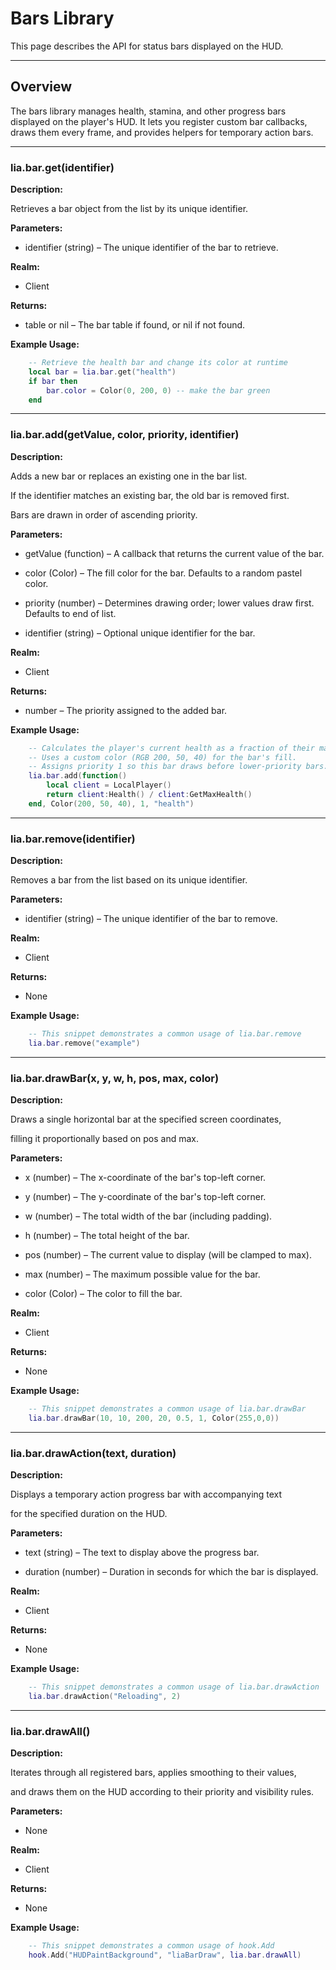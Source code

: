 # Bars Library


This page describes the API for status bars displayed on the HUD.


---


## Overview


The bars library manages health, stamina, and other progress bars displayed on the player's HUD. It lets you register custom bar callbacks, draws them every frame, and provides helpers for temporary action bars.


---


### lia.bar.get(identifier)

**Description:**


Retrieves a bar object from the list by its unique identifier.


**Parameters:**


* identifier (string) – The unique identifier of the bar to retrieve.


**Realm:**


* Client


**Returns:**


* table or nil – The bar table if found, or nil if not found.


**Example Usage:**


```lua
    -- Retrieve the health bar and change its color at runtime
    local bar = lia.bar.get("health")
    if bar then
        bar.color = Color(0, 200, 0) -- make the bar green
    end
```


---


### lia.bar.add(getValue, color, priority, identifier)

**Description:**


Adds a new bar or replaces an existing one in the bar list.

If the identifier matches an existing bar, the old bar is removed first.

Bars are drawn in order of ascending priority.


**Parameters:**


* getValue (function) – A callback that returns the current value of the bar.


* color (Color) – The fill color for the bar. Defaults to a random pastel color.


* priority (number) – Determines drawing order; lower values draw first. Defaults to end of list.


* identifier (string) – Optional unique identifier for the bar.


**Realm:**


* Client


**Returns:**


* number – The priority assigned to the added bar.


**Example Usage:**


```lua
    -- Calculates the player's current health as a fraction of their maximum health.
    -- Uses a custom color (RGB 200, 50, 40) for the bar's fill.
    -- Assigns priority 1 so this bar draws before lower-priority bars.
    lia.bar.add(function()
        local client = LocalPlayer()
        return client:Health() / client:GetMaxHealth()
    end, Color(200, 50, 40), 1, "health")
```


---


### lia.bar.remove(identifier)

**Description:**


Removes a bar from the list based on its unique identifier.


**Parameters:**


* identifier (string) – The unique identifier of the bar to remove.


**Realm:**


* Client


**Returns:**


* None


**Example Usage:**


```lua
    -- This snippet demonstrates a common usage of lia.bar.remove
    lia.bar.remove("example")
```


---


### lia.bar.drawBar(x, y, w, h, pos, max, color)

**Description:**


Draws a single horizontal bar at the specified screen coordinates,

filling it proportionally based on pos and max.


**Parameters:**


* x (number) – The x-coordinate of the bar's top-left corner.


* y (number) – The y-coordinate of the bar's top-left corner.


* w (number) – The total width of the bar (including padding).


* h (number) – The total height of the bar.


* pos (number) – The current value to display (will be clamped to max).


* max (number) – The maximum possible value for the bar.


* color (Color) – The color to fill the bar.


**Realm:**


* Client


**Returns:**


* None


**Example Usage:**


```lua
    -- This snippet demonstrates a common usage of lia.bar.drawBar
    lia.bar.drawBar(10, 10, 200, 20, 0.5, 1, Color(255,0,0))
```


---


### lia.bar.drawAction(text, duration)

**Description:**


Displays a temporary action progress bar with accompanying text

for the specified duration on the HUD.


**Parameters:**


* text (string) – The text to display above the progress bar.


* duration (number) – Duration in seconds for which the bar is displayed.


**Realm:**


* Client


**Returns:**


* None


**Example Usage:**


```lua
    -- This snippet demonstrates a common usage of lia.bar.drawAction
    lia.bar.drawAction("Reloading", 2)
```


---


### lia.bar.drawAll()

**Description:**


Iterates through all registered bars, applies smoothing to their values,

and draws them on the HUD according to their priority and visibility rules.


**Parameters:**


* None


**Realm:**


* Client


**Returns:**


* None


**Example Usage:**


```lua
    -- This snippet demonstrates a common usage of hook.Add
    hook.Add("HUDPaintBackground", "liaBarDraw", lia.bar.drawAll)
```

